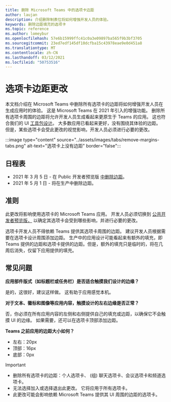 ```yaml
---
title: 删除 Microsoft Teams 中的选项卡边距
author: laujan
description: 介绍删除制表位将如何增强开发人员的体验。
keywords: 删除边距填充的选项卡
ms.topic: reference
ms.author: lomeybur
ms.openlocfilehash: 57e6b15999ffc41c0a3e09897ba565f9b3bf3705
ms.sourcegitcommit: 23ed7edf145df10dcfba15c43978eae9e0d451a8
ms.translationtype: MT
ms.contentlocale: zh-CN
ms.lasthandoff: 03/12/2021
ms.locfileid: "50753516"
---
```

# <a name="tab-margin-changes"></a>选项卡边距更改

本文档介绍在 Microsoft Teams 中删除所有选项卡的边距将如何增强开发人员在生成应用时的体验。 这是 Microsoft Teams 在 2021 年引入的增强功能。
删除所有选项卡周围的边距将允许开发人员生成看起来更原生于 Teams 的应用。 这也符合我们的 UI [工具包设计](~/tabs/design/tabs.md)。 大多数应用已看起来更好，没有围绕其体验的边距。 但是，某些选项卡会受此更改的视觉影响，开发人员必须进行必要的更改。

:::image type="content" source="../assets/images/tabs/remove-margins-tabs.png" alt-text="选项卡上没有边距" border="false":::

## <a name="timelines"></a>日程表

* 2021 年 3 月 5 日 - 在 Public 开发者预览版 [中删除边距](~/resources/dev-preview/developer-preview-intro.md)。
* 2021 年 5 月 1 日 - 将在生产中删除边距。

## <a name="guidelines"></a>准则

此更改将影响使用选项卡的 Microsoft Teams 应用。 开发人员必须切换到 [公共开发者预览版，](~/resources/dev-preview/developer-preview-intro.md) 以确定其选项卡会受到哪些影响，并进行必要的更改。

选项卡开发人员不得依赖 Teams 提供其选项卡周围的边距。 建议开发人员根据需要在选项卡设计周围添加边距。 生产中的应用设计可能看起来有额外的填充，即 Teams 提供的边距和选项卡提供的边距。但是，额外的填充只是临时的，将在几周后消失，仅留下应用提供的填充。

## <a name="faq"></a>常见问题

**应用部件版式（如标题栏或任务栏）是否适合触摸我们设计的边缘？**

是的，这很好，建议这样做。 这有助于应用感觉本机。

**对于文本、徽标和图像等应用内容，触摸设计的左右边缘是否正常？**

否，你必须在所有应用内容的左侧和右侧提供自己的填充或边距，以确保它不会触摸 UI 的边缘。 如果需要，还可以在选项卡顶部添加边距。

**Teams 之前应用的边距大小如何？**

* 左右：20px
* 顶部：16px
* 底部：0px

> [!IMPORTANT]
> * 删除所有选项卡的边距：个人选项卡、 (组) 聊天选项卡、会议选项卡和频道选项卡。
> * 无法选择加入或选择退出此更改。 它将应用于所有选项卡。
> * 此更改可能会影响依赖 Microsoft Teams 提供其 UI 周围的边距的选项卡。
